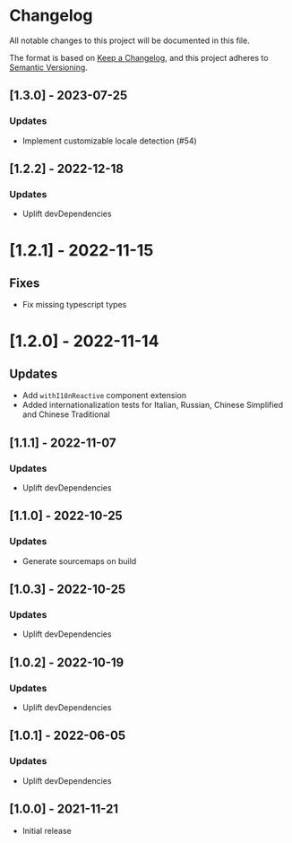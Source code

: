 # Changelog

All notable changes to this project will be documented in this file.

The format is based on [Keep a Changelog](https://keepachangelog.com/en/1.0.0/),
and this project adheres to [Semantic Versioning](https://semver.org/spec/v2.0.0.html).

## [1.3.0] - 2023-07-25

### Updates
- Implement customizable locale detection (#54)

## [1.2.2] - 2022-12-18

### Updates
- Uplift devDependencies

# [1.2.1] - 2022-11-15

## Fixes
- Fix missing typescript types

# [1.2.0] - 2022-11-14

## Updates
- Add `withI18nReactive` component extension
- Added internationalization tests for Italian, Russian, Chinese Simplified and Chinese Traditional

## [1.1.1] - 2022-11-07

### Updates
- Uplift devDependencies

## [1.1.0] - 2022-10-25

### Updates
- Generate sourcemaps on build

## [1.0.3] - 2022-10-25

### Updates
- Uplift devDependencies

## [1.0.2] - 2022-10-19

### Updates
- Uplift devDependencies

## [1.0.1] - 2022-06-05

### Updates
- Uplift devDependencies

## [1.0.0] - 2021-11-21

- Initial release
